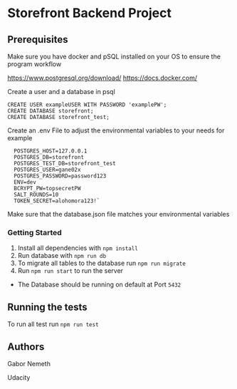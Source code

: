# Storefront Backend Project

## Prerequisites

Make sure you have docker and pSQL installed on your OS to ensure the program workflow

https://www.postgresql.org/download/
https://docs.docker.com/

Create a user and a database in psql

```
CREATE USER exampleUSER WITH PASSWORD 'examplePW';
CREATE DATABASE storefront;
CREATE DATABASE storefront_test;
```

Create an .env File to adjust the environmental variables to your needs
for example

```
  POSTGRES_HOST=127.0.0.1
  POSTGRES_DB=storefront
  POSTGRES_TEST_DB=storefront_test
  POSTGRES_USER=gane02x
  POSTGRES_PASSWORD=password123
  ENV=dev
  BCRYPT_PW=topsecretPW
  SALT_ROUNDS=10
  TOKEN_SECRET=alohomora123!`
```

Make sure that the database.json file matches your environmental variables

### Getting Started

1. Install all dependencies with `npm install`
2. Run database with `npm run db`
3. To migrate all tables to the database run `npm run migrate`
4. Run `npm run start` to run the server

- The Database should be running on default at Port `5432`

## Running the tests

To run all test run `npm run test`

## Authors

Gabor Nemeth

Udacity
